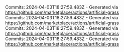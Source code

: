 Commits: 2024-04-03T18:27:59.483Z - Generated via https://github.com/marketplace/actions/artificial-grass
<br>
Commits: 2024-04-03T18:27:59.483Z - Generated via https://github.com/marketplace/actions/artificial-grass
<br>
Commits: 2024-04-03T18:27:59.483Z - Generated via https://github.com/marketplace/actions/artificial-grass
<br>
Commits: 2024-04-03T18:27:59.483Z - Generated via https://github.com/marketplace/actions/artificial-grass
<br>

